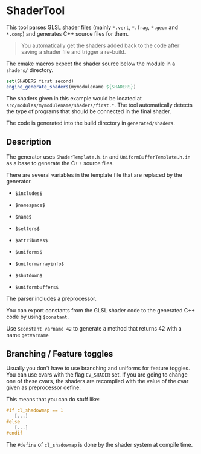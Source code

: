 # ShaderTool

This tool parses GLSL shader files (mainly `*.vert`, `*.frag`, `*.geom` and `*.comp`) and generates C++ source files for them.

> You automatically get the shaders added back to the code after saving a shader file and trigger a re-build.

The cmake macros expect the shader source below the module in a `shaders/` directory.

```cmake
set(SHADERS first second)
engine_generate_shaders(mymodulename ${SHADERS})
```

The shaders given in this example would be located at `src/modules/mymodulename/shaders/first.*`. The tool automatically detects the type of programs that should be connected in the final shader.

The code is generated into the build directory in `generated/shaders`.

## Description

The generator uses `ShaderTemplate.h.in` and `UniformBufferTemplate.h.in` as a base to generate the C++ source files.

There are several variables in the template file that are replaced by the generator.

* `$includes$`
* `$namespace$`
* `$name$`

* `$setters$`
* `$attributes$`
* `$uniforms$`
* `$uniformarrayinfo$`

* `$shutdown$`
* `$uniformbuffers$`

The parser includes a preprocessor.

You can export constants from the GLSL shader code to the generated C++ code by using `$constant`.

Use `$constant varname 42` to generate a method that returns 42 with a name `getVarname`

## Branching / Feature toggles

Usually you don't have to use branching and uniforms for feature toggles. You can use cvars with the flag `CV_SHADER` set. If you are going to change one of these cvars, the shaders are recompiled with the value of the cvar given as preprocessor define.

This means that you can do stuff like:

```glsl
#if cl_shadowmap == 1
   [...]
#else
   [...]
#endif
```

The `#define` of `cl_shadowmap` is done by the shader system at compile time.
